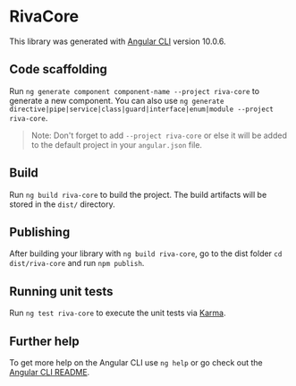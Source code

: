 # RivaCore

This library was generated with [Angular CLI](https://github.com/angular/angular-cli) version 10.0.6.

## Code scaffolding

Run `ng generate component component-name --project riva-core` to generate a new component. You can also use `ng generate directive|pipe|service|class|guard|interface|enum|module --project riva-core`.

> Note: Don't forget to add `--project riva-core` or else it will be added to the default project in your `angular.json` file.

## Build

Run `ng build riva-core` to build the project. The build artifacts will be stored in the `dist/` directory.

## Publishing

After building your library with `ng build riva-core`, go to the dist folder `cd dist/riva-core` and run `npm publish`.

## Running unit tests

Run `ng test riva-core` to execute the unit tests via [Karma](https://karma-runner.github.io).

## Further help

To get more help on the Angular CLI use `ng help` or go check out the [Angular CLI README](https://github.com/angular/angular-cli/blob/master/README.md).
